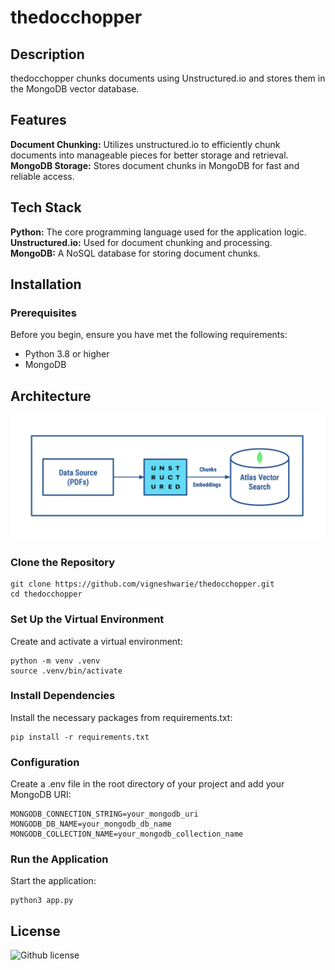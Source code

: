 # thedocchopper

## Description
thedocchopper chunks documents using Unstructured.io and stores them in the MongoDB vector database.

## Features
**Document Chunking:** Utilizes unstructured.io to efficiently chunk documents into manageable pieces for better storage and retrieval.   
**MongoDB Storage:** Stores document chunks in MongoDB for fast and reliable access.   

## Tech Stack
**Python:** The core programming language used for the application logic.   
**Unstructured.io:** Used for document chunking and processing.   
**MongoDB:** A NoSQL database for storing document chunks.   

## Installation
### Prerequisites
Before you begin, ensure you have met the following requirements:   
- Python 3.8 or higher   
- MongoDB  

## Architecture
![alt text](mydocuments/thedocchopper.png)

### Clone the Repository
```
git clone https://github.com/vigneshwarie/thedocchopper.git
cd thedocchopper
```
### Set Up the Virtual Environment
Create and activate a virtual environment:
```
python -m venv .venv
source .venv/bin/activate
```
### Install Dependencies
Install the necessary packages from requirements.txt:    
```
pip install -r requirements.txt
```
### Configuration
Create a .env file in the root directory of your project and add your MongoDB URI:    
```
MONGODB_CONNECTION_STRING=your_mongodb_uri
MONGODB_DB_NAME=your_mongodb_db_name
MONGODB_COLLECTION_NAME=your_mongodb_collection_name
```
### Run the Application
Start the application:    
```
python3 app.py
```
## License
 ![Github license](https://img.shields.io/badge/license-MIT-blue.svg) 
